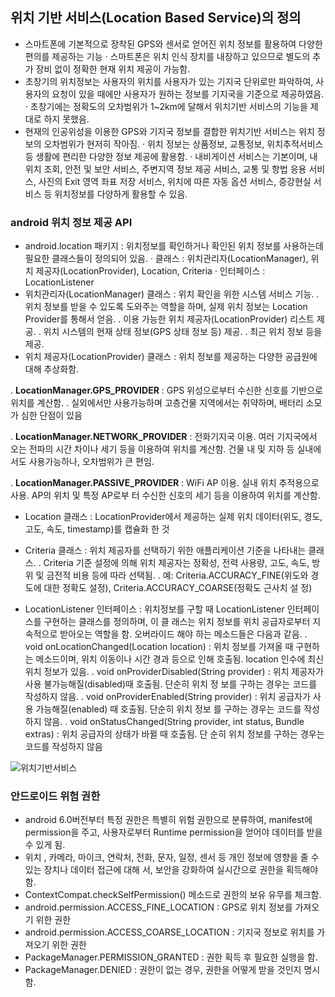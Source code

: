  
 ## 위치 기반 서비스(Location Based Service)의 정의
 
- 스마트폰에 기본적으로 장착된 GPS와 센서로 얻어진 위치 정보를 활용하여 다양한 편의를 제공하는 기능
‧ 스마트폰은 위치 인식 장치를 내장하고 있으므로 별도의 추가 장비 없이 정확한 현재 위치 제공이 가능함.
- 초창기의 위치정보는 사용자의 위치를 사용자가 있는 기지국 단위로만 파악하여, 사용자의 요청이 있을 때에만 사용자가
원하는 정보를 기지국을 기준으로 제공하였음.
‧ 초창기에는 정확도의 오차범위가 1~2km에 달해서 위치기반 서비스의 기능을 제대로 하지 못했음.
- 현재의 인공위성을 이용한 GPS와 기지국 정보를 결합한 위치기반 서비스는 위치 정보의 오차범위가 현저히 작아짐.
‧ 위치 정보는 상품정보, 교통정보, 위치추적서비스 등 생활에 편리한 다양한 정보 제공에 활용함.
‧ 내비게이션 서비스는 기본이며, 내 위치 조회, 안전 및 보안 서비스, 주변지역 정보 제공 서비스, 교통 및 항법 응용
서비스, 사진의 Exit 영역 좌표 저장 서비스, 위치에 따른 자동 옵션 서비스, 증강현실 서비스 등 위치정보를
다양하게 활용할 수 있음.

### android 위치 정보 제공 API
- android.location 패키지 : 위치정보를 확인하거나 확인된 위치 정보를 사용하는데 필요한 클래스들이 정의되어 있음.
‧ 클래스 : 위치관리자(LocationManager), 위치 제공자(LocationProvider), Location, Criteria
‧ 인터페이스 : LocationListener
- 위치관리자(LocationManager) 클래스 : 위치 확인을 위한 시스템 서비스 기능.
․ 위치 정보를 받을 수 있도록 도와주는 역할을 하며, 실제 위치 정보는 Location Provider를 통해서 얻음.
․ 이용 가능한 위치 제공자(LocationProvider) 리스트 제공.
․ 위치 시스템의 현재 상태 정보(GPS 상태 정보 등) 제공.
․ 최근 위치 정보 등을 제공.
- 위치 제공자(LocationProvider) 클래스 : 위치 정보를 제공하는 다양한 공급원에 대해 추상화함.

․ **LocationManager.GPS_PROVIDER** : GPS 위성으로부터 수신한 신호를 기반으로 위치를 계산함.
․ 실외에서만 사용가능하며 고층건물 지역에서는 취약하며, 배터리 소모가 심한 단점이 있음

․ **LocationManager.NETWORK_PROVIDER** : 전화기지국 이용. 여러 기지국에서 오는 전파의 시간 차이나 세기 등을
이용하여 위치를 계산함. 건물 내 및 지하 등 실내에서도 사용가능하나, 오차범위가 큰 편임.

․ **LocationManager.PASSIVE_PROVIDER** : WiFi AP 이용. 실내 위치 추적용으로 사용. AP의 위치 및 특정 AP로부
터 수신한 신호의 세기 등을 이용하여 위치를 계산함.

- Location 클래스 : LocationProvider에서 제공하는 실제 위치 데이터(위도, 경도, 고도, 속도, timestamp)를 캡슐화 한
것
- Criteria 클래스 : 위치 제공자를 선택하기 위한 애플리케이션 기준을 나타내는 클래스.
․ Criteria 기준 설정에 의해 위치 제공자는 정확성, 전력 사용량, 고도, 속도, 방위 및 금전적 비용 등에 따라 선택됨.
․ 예: Criteria.ACCURACY_FINE(위도와 경도에 대한 정확도 설정), Criteria.ACCURACY_COARSE(정확도 근사치 설
정)

- LocationListener 인터페이스 : 위치정보를 구할 때 LocationListener 인터페이스를 구현하는 클래스를 정의하며, 이 클
래스는 위치 정보를 위치 공급자로부터 지속적으로 받아오는 역할을 함. 오버라이드 해야 하는 메소드들은 다음과 같음.
․ void onLocationChanged(Location location) : 위치 정보를 가져올 때 구현하는 메소드이며, 위치 이동이나 시간
경과 등으로 인해 호출됨. location 인수에 최신 위치 정보가 있음.
․ void onProviderDisabled(String provider) : 위치 제공자가 사용 불가능해질(disabled)때 호출됨. 단순히 위치 정
보를 구하는 경우는 코드를 작성하지 않음.
․ void onProviderEnabled(String provider) : 위치 공급자가 사용 가능해질(enabled) 때 호출됨. 단순히 위치 정보
를 구하는 경우는 코드를 작성하지 않음.
․ void onStatusChanged(String provider, int status, Bundle extras) : 위치 공급자의 상태가 바뀔 때 호출됨. 단
순히 위치 정보를 구하는 경우는 코드를 작성하지 않음

![위치기반서비스](https://user-images.githubusercontent.com/80687195/178126856-a8e76af0-182e-403f-8484-3588e1964e4f.png)


### 안드로이드 위험 권한
- android 6.0버전부터 특정 권한은 특별히 위험 권한으로 분류하여, manifest에 permission을 주고, 사용자로부터
Runtime permission을 얻어야 데이터를 받을 수 있게 됨.
- 위치 , 카메라, 마이크, 연락처, 전화, 문자, 일정, 센서 등 개인 정보에 영향을 줄 수 있는 장치나 데이터 접근에 대해
서, 보안을 강화하여 실시간으로 권한을 획득해야 함.
- ContextCompat.checkSelfPermission() 메소드로 권한의 보유 유무를 체크함.
- android.permission.ACCESS_FINE_LOCATION : GPS로 위치 정보를 가져오기 위한 권한
- android.permission.ACCESS_COARSE_LOCATION : 기지국 정보로 위치를 가져오기 위한 권한
- PackageManager.PERMISSION_GRANTED : 권한 획득 후 필요한 실행을 함.
- PackageManager.DENIED : 권한이 없는 경우, 권한을 어떻게 받을 것인지 명시함.
